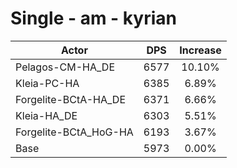 # Single - am - kyrian
| Actor | DPS | Increase |
|---|:---:|:---:|
|Pelagos-CM-HA_DE|6577|10.10%|
|Kleia-PC-HA|6385|6.89%|
|Forgelite-BCtA-HA_DE|6371|6.66%|
|Kleia-HA_DE|6303|5.51%|
|Forgelite-BCtA_HoG-HA|6193|3.67%|
|Base|5973|0.00%|
